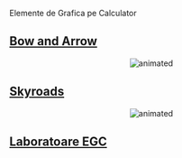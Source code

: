
Elemente de Grafica pe Calculator

## [Bow and Arrow](https://github.com/SergiuBabin/Laboratoare-EGC/tree/main/Framework-EGC-master_Windows/Source/Teme/Tema1)
 <p align="center">
  <img src="https://github.com/SergiuBabin/Laboratoare-EGC/blob/main/Framework-EGC-master_Windows/Resources/Bow_and_Arrow.gif" alt="animated" />
</p>

## [Skyroads](https://github.com/SergiuBabin/Laboratoare-EGC/tree/main/Framework-EGC-master_Windows/Source/Teme/Tema2)
 <p align="center">
  <img src="https://github.com/SergiuBabin/Laboratoare-EGC/blob/main/Framework-EGC-master_Windows/Resources/Skyroads.gif" alt="animated" />
 </p>

## [Laboratoare EGC](https://github.com/SergiuBabin/Laboratoare-EGC/tree/main/Framework-EGC-master_Windows/Source/Laboratoare)
